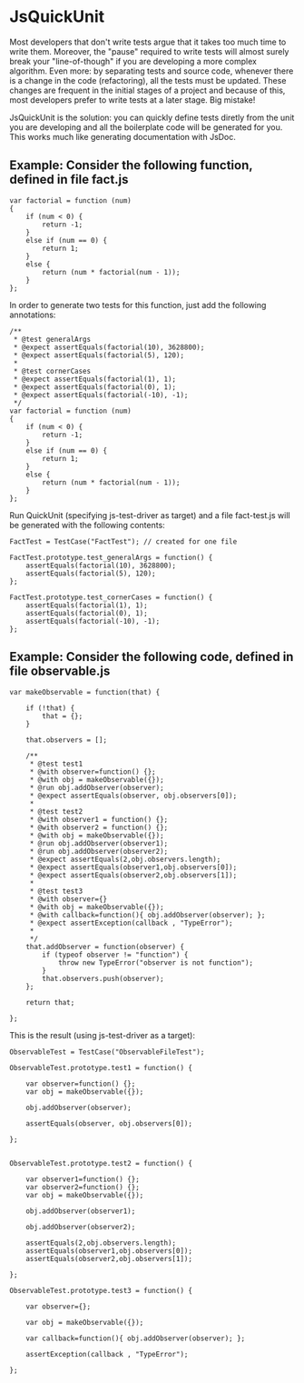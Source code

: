 JsQuickUnit
===========

Most developers that don't write tests argue that it takes too much time to write them. Moreover, the "pause" required to write tests will almost surely break your "line-of-though" if you are developing a more complex algorithm. 
Even more: by separating tests and source code, whenever there is a change in the code (refactoring), all the tests must be updated. These changes are frequent in the initial stages of a project and because of this, most developers prefer to write tests at a later stage. Big mistake!

JsQuickUnit is the solution: you can quickly define tests diretly from the unit you are developing and all the boilerplate code will be generated for you. This works much like generating documentation with JsDoc. 

## Example: Consider the following function, defined in file fact.js

	var factorial = function (num)
	{
		if (num < 0) {
			return -1;
		}
		else if (num == 0) {
			return 1;
		}
		else {
			return (num * factorial(num - 1));
		}
	};

In order to generate two tests for this function, just add the following annotations:

	/** 
	 * @test generalArgs
	 * @expect assertEquals(factorial(10), 3628800);
	 * @expect assertEquals(factorial(5), 120);
	 * 
	 * @test cornerCases
	 * @expect assertEquals(factorial(1), 1);
	 * @expect assertEquals(factorial(0), 1);
	 * @expect assertEquals(factorial(-10), -1);
	 */
	var factorial = function (num)
	{
		if (num < 0) {
			return -1;
		}
		else if (num == 0) {
			return 1;
		}
		else {
			return (num * factorial(num - 1));
		}
	};

Run QuickUnit (specifying js-test-driver as target) and a file fact-test.js will be generated with the following contents:

	FactTest = TestCase("FactTest"); // created for one file

	FactTest.prototype.test_generalArgs = function() {
		assertEquals(factorial(10), 3628800);
		assertEquals(factorial(5), 120);
	};

	FactTest.prototype.test_cornerCases = function() {
		assertEquals(factorial(1), 1);
		assertEquals(factorial(0), 1);
		assertEquals(factorial(-10), -1);
	};


## Example: Consider the following code, defined in file observable.js

	var makeObservable = function(that) {
	
		if (!that) {
			that = {};
		}

		that.observers = [];
	
		/**
		 * @test test1
		 * @with observer=function() {};
		 * @with obj = makeObservable({});
		 * @run obj.addObserver(observer);
		 * @expect assertEquals(observer, obj.observers[0]);
		 * 
		 * @test test2
		 * @with observer1 = function() {};
		 * @with observer2 = function() {};
		 * @with obj = makeObservable({});
		 * @run obj.addObserver(observer1);
		 * @run obj.addObserver(observer2);
		 * @expect assertEquals(2,obj.observers.length);
		 * @expect assertEquals(observer1,obj.observers[0]);
		 * @expect assertEquals(observer2,obj.observers[1]);
		 * 
		 * @test test3
		 * @with observer={}
		 * @with obj = makeObservable({});
		 * @with callback=function(){ obj.addObserver(observer); };
		 * @expect assertException(callback , "TypeError");
		 * 
		 */
		that.addObserver = function(observer) {
			if (typeof observer != "function") {
				throw new TypeError("observer is not function");
			}
			that.observers.push(observer);
		};
	
		return that;

	};

This is the result (using js-test-driver as a target):

	ObservableTest = TestCase("ObservableFileTest");

	ObservableTest.prototype.test1 = function() {
	
		var observer=function() {};
		var obj = makeObservable({});
	
		obj.addObserver(observer);
	
		assertEquals(observer, obj.observers[0]);
	
	};


	ObservableTest.prototype.test2 = function() {
	
		var observer1=function() {};
		var observer2=function() {};
		var obj = makeObservable({});
	
		obj.addObserver(observer1);
	
		obj.addObserver(observer2);
	
		assertEquals(2,obj.observers.length);
		assertEquals(observer1,obj.observers[0]);
		assertEquals(observer2,obj.observers[1]);
	
	};

	ObservableTest.prototype.test3 = function() {
	
		var observer={};
	
		var obj = makeObservable({});
	
		var callback=function(){ obj.addObserver(observer); };
	
		assertException(callback , "TypeError");
	
	};
